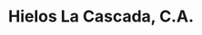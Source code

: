 ---
title: "Hielos La Cascada, C.A."
url: /ciudad-guayana-puerto-ordaz/hielos-la-cascada-c-a/
shop: agua
---